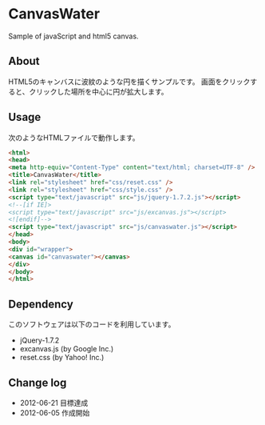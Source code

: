 CanvasWater
===
Sample of javaScript and html5 canvas.

About
---
HTML5のキャンバスに波紋のような円を描くサンプルです。
画面をクリックすると、クリックした場所を中心に円が拡大します。

Usage
---
次のようなHTMLファイルで動作します。

```html
<html>
<head>
<meta http-equiv="Content-Type" content="text/html; charset=UTF-8" />
<title>CanvasWater</title>
<link rel="stylesheet" href="css/reset.css" />
<link rel="stylesheet" href="css/style.css" />
<script type="text/javascript" src="js/jquery-1.7.2.js"></script>
<!--[if IE]>
<script type="text/javascript" src="js/excanvas.js"></script>
<![endif]-->
<script type="text/javascript" src="js/canvaswater.js"></script>
</head>
<body>
<div id="wrapper">
<canvas id="canvaswater"></canvas>
</div>
</body>
</html>
```

Dependency
---
このソフトウェアは以下のコードを利用しています。
* jQuery-1.7.2
* excanvas.js (by Google Inc.)
* reset.css (by Yahoo! Inc.)

Change log
---
* 2012-06-21 目標達成
* 2012-06-05 作成開始